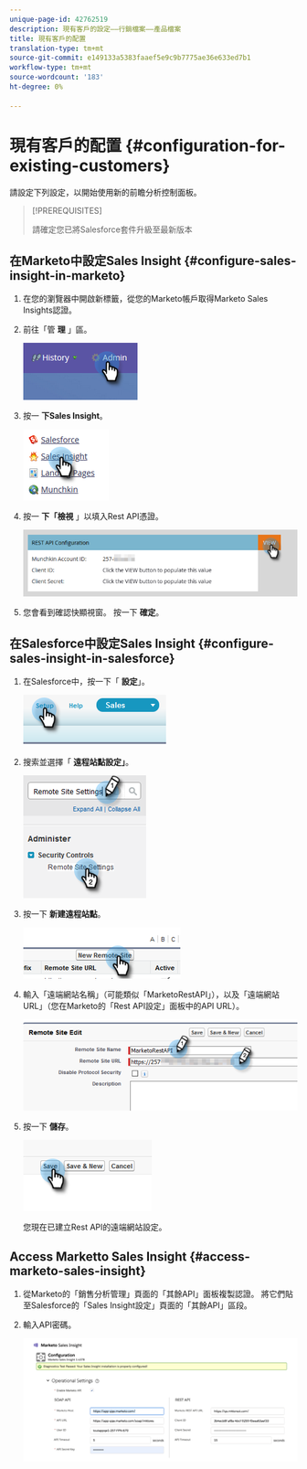 ```yaml
---
unique-page-id: 42762519
description: 現有客戶的設定——行銷檔案——產品檔案
title: 現有客戶的配置
translation-type: tm+mt
source-git-commit: e149133a5383faaef5e9c9b7775ae36e633ed7b1
workflow-type: tm+mt
source-wordcount: '183'
ht-degree: 0%

---
```



# 現有客戶的配置 {#configuration-for-existing-customers}

請設定下列設定，以開始使用新的前瞻分析控制面板。

>[!PREREQUISITES]
>
>請確定您已將Salesforce套件升級至最新版本

## 在Marketo中設定Sales Insight {#configure-sales-insight-in-marketo}

1. 在您的瀏覽器中開啟新標籤，從您的Marketo帳戶取得Marketo Sales Insights認證。
1. 前往「管 **理** 」區。

   ![](assets/configure-1.png)

1. 按一 **下Sales Insight**。

   ![](assets/configure-2.png)

1. 按一 **下「檢視** 」以填入Rest API憑證。

   ![](assets/configure-3.png)

1. 您會看到確認快顯視窗。 按一下 **確定**。

## 在Salesforce中設定Sales Insight {#configure-sales-insight-in-salesforce}

1. 在Salesforce中，按一下「 **設定**」。

   ![](assets/sfdc-1.png)

1. 搜索並選擇「 **遠程站點設定」**。

   ![](assets/sfdc-2.png)

1. 按一下 **新建遠程站點**。

   ![](assets/sfdc-3.png)

1. 輸入「遠端網站名稱」（可能類似「MarketoRestAPI」），以及「遠端網站URL」（您在Marketo的「Rest API設定」面板中的API URL）。

   ![](assets/sfdc-4.png)

1. 按一下 **儲存**。

   ![](assets/sfdc-5.png)

   您現在已建立Rest API的遠端網站設定。

## Access Marketto Sales Insight {#access-marketo-sales-insight}

1. 從Marketo的「銷售分析管理」頁面的「其餘API」面板複製認證。 將它們貼至Salesforce的「Sales Insight設定」頁面的「其餘API」區段。
1. 輸入API密碼。

   ![](assets/config.png)

